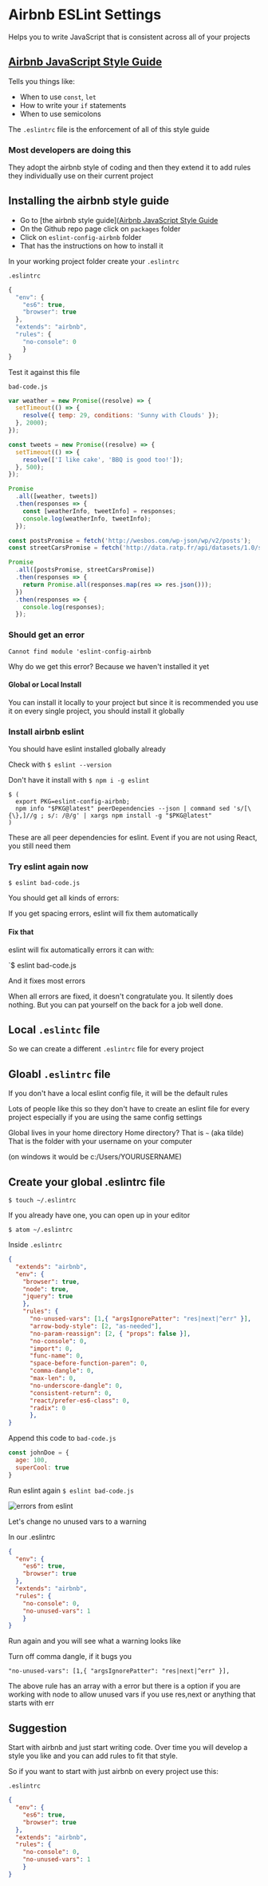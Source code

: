 # Airbnb ESLint Settings
Helps you to write JavaScript that is consistent across all of your projects

## [Airbnb JavaScript Style Guide](https://github.com/airbnb/javascript)
Tells you things like:

* When to use `const`, `let`
* How to write your `if` statements
* When to use semicolons

The `.eslintrc` file is the enforcement of all of this style guide

### Most developers are doing this
They adopt the airbnb style of coding and then they extend it to add rules they individually use on their current project

## Installing the airbnb style guide
* Go to [the airbnb style guide]([Airbnb JavaScript Style Guide](https://github.com/airbnb/javascript)
* On the Github repo page click on `packages` folder
* Click on `eslint-config-airbnb` folder
* That has the instructions on how to install it

In your working project folder create your `.eslintrc`

`.eslintrc`

```js
{
  "env": {
    "es6": true,
    "browser": true
  },
  "extends": "airbnb",
  "rules": {
    "no-console": 0
    }
}
```

Test it against this file

`bad-code.js`

```js
var weather = new Promise((resolve) => {
  setTimeout(() => {
    resolve({ temp: 29, conditions: 'Sunny with Clouds' });
  }, 2000);
});

const tweets = new Promise((resolve) => {
  setTimeout(() => {
    resolve(['I like cake', 'BBQ is good too!']);
  }, 500);
});

Promise
  .all([weather, tweets])
  .then(responses => {
    const [weatherInfo, tweetInfo] = responses;
    console.log(weatherInfo, tweetInfo);
  });

const postsPromise = fetch('http://wesbos.com/wp-json/wp/v2/posts');
const streetCarsPromise = fetch('http://data.ratp.fr/api/datasets/1.0/search/?q=paris');

Promise
  .all([postsPromise, streetCarsPromise])
  .then(responses => {
    return Promise.all(responses.map(res => res.json()));
  })
  .then(responses => {
    console.log(responses);
  });
```

### Should get an error
`Cannot find module 'eslint-config-airbnb`

Why do we get this error? Because we haven't installed it yet

#### Global or Local Install
You can install it locally to your project but since it is recommended you use it on every single project, you should install it globally

### Install airbnb eslint
You should have eslint installed globally already

Check with `$ eslint --version`

Don't have it install with `$ npm i -g eslint`

```
$ (
  export PKG=eslint-config-airbnb;
  npm info "$PKG@latest" peerDependencies --json | command sed 's/[\{\},]//g ; s/: /@/g' | xargs npm install -g "$PKG@latest"
)
```

These are all peer dependencies for eslint. Event if you are not using React, you still need them

### Try eslint again now
`$ eslint bad-code.js`

You should get all kinds of errors:

If you get spacing errors, eslint will fix them automatically

#### Fix that
eslint will fix automatically errors it can with:

`$ eslint bad-code.js 

And it fixes most errors

When all errors are fixed, it doesn't congratulate you. It silently does nothing. But you can pat yourself on the back for a job well done.

## Local `.eslintc` file
So we can create a different `.eslintrc` file for every project

## Gloabl `.eslintrc` file
If you don't have a local eslint config file, it will be the default rules

Lots of people like this so they don't have to create an eslint file for every project especially if you are using the same config settings

Global lives in your home directory
Home directory? That is `~` (aka tilde)
That is the folder with your username on your computer

(on windows it would be c:/Users/YOURUSERNAME)

## Create your global .eslintrc file
`$ touch ~/.eslintrc`

If you already have one, you can open up in your editor

`$ atom ~/.eslintrc`

Inside `.eslintrc`

```json
{
  "extends": "airbnb",
  "env": {
    "browser": true,
    "node": true,
    "jquery": true
    },
    "rules": {
      "no-unused-vars": [1,{ "argsIgnorePatter": "res|next|^err" }],
      "arrow-body-style": [2, "as-needed"],
      "no-param-reassign": [2, { "props": false }],
      "no-console": 0,
      "import": 0,
      "func-name": 0,
      "space-before-function-paren": 0,
      "comma-dangle": 0,
      "max-len": 0,
      "no-underscore-dangle": 0,
      "consistent-return": 0,
      "react/prefer-es6-class": 0,
      "radix": 0
      },
}
```

Append this code to `bad-code.js`

```js
const johnDoe = {
  age: 100,
  superCool: true
}
```

Run eslint again `$ eslint bad-code.js`

![errors from eslint](https://i.imgur.com/Z6e45Ns.png)

Let's change no unused vars to a warning

In our .eslintrc

```json
{
  "env": {
    "es6": true,
    "browser": true
  },
  "extends": "airbnb",
  "rules": {
    "no-console": 0,
    "no-unused-vars": 1
    }
}
```

Run again and you will see what a warning looks like

Turn off comma dangle, if it bugs you

```
"no-unused-vars": [1,{ "argsIgnorePatter": "res|next|^err" }],
```

The above rule has an array with a error but there is a option if you are working with node to allow unused vars if you use res,next or anything that starts with err

## Suggestion
Start with airbnb and just start writing code. Over time you will develop a style you like and you can add rules to fit that style.

So if you want to start with just airbnb on every project use this:

`.eslintrc`

```json
{
  "env": {
    "es6": true,
    "browser": true
  },
  "extends": "airbnb",
  "rules": {
    "no-console": 0,
    "no-unused-vars": 1
    }
}
```

